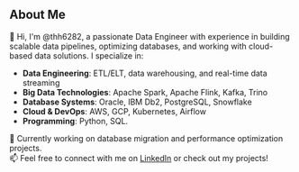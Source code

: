 ## About Me  

👋 Hi, I'm @thh6282, a passionate Data Engineer with experience in building scalable data pipelines, optimizing databases, and working with cloud-based data solutions. I specialize in:  

- **Data Engineering**: ETL/ELT, data warehousing, and real-time data streaming  
- **Big Data Technologies**: Apache Spark, Apache Flink, Kafka, Trino  
- **Database Systems**: Oracle, IBM Db2, PostgreSQL, Snowflake  
- **Cloud & DevOps**: AWS, GCP, Kubernetes, Airflow  
- **Programming**: Python, SQL.

🚀 Currently working on database migration and performance optimization projects.  
📫 Feel free to connect with me on [LinkedIn](https://www.linkedin.com/in/tranhuyhoang1118/) or check out my projects!  

